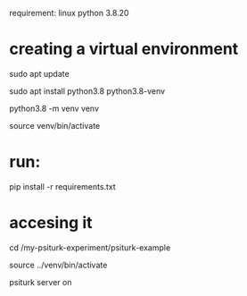 requirement:
linux
python  3.8.20





# **creating a virtual environment**
sudo apt update


sudo apt install python3.8 python3.8-venv

python3.8 -m venv venv

source venv/bin/activate


# **run:**
pip install -r requirements.txt


# **accesing it**
cd /my-psiturk-experiment/psiturk-example


source ../venv/bin/activate


psiturk server on

